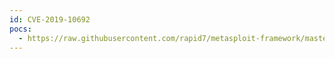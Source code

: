 ```yaml
---
id: CVE-2019-10692
pocs:
  - https://raw.githubusercontent.com/rapid7/metasploit-framework/master/modules/auxiliary/admin/http/wp_google_maps_sqli.rb
---
```

